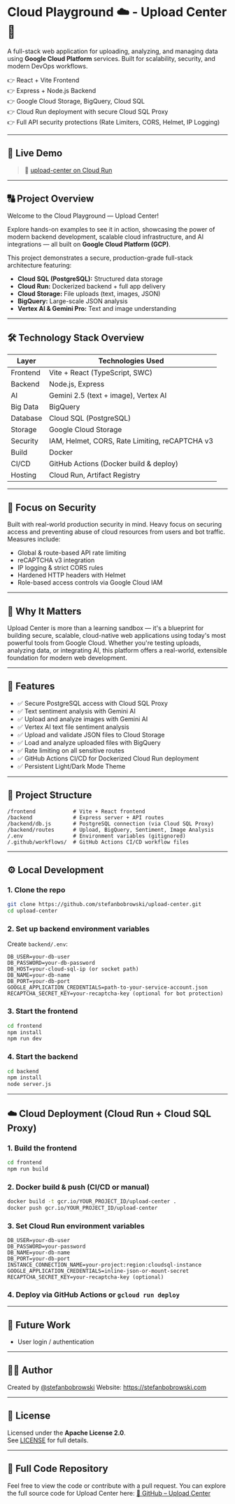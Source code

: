 # Cloud Playground ☁️ - Upload Center 🌆

A full-stack web application for uploading, analyzing, and managing data using **Google Cloud Platform** services. Built for scalability, security, and modern DevOps workflows.

👉 React + Vite Frontend  
👉 Express + Node.js Backend  
👉 Google Cloud Storage, BigQuery, Cloud SQL  
👉 Cloud Run deployment with secure Cloud SQL Proxy  
👉 Full API security protections (Rate Limiters, CORS, Helmet, IP Logging)

---

## 🔗 Live Demo

> 🔗 [upload-center on Cloud Run](https://upload-center-177749780343.us-central1.run.app/)

---

## 🔠 Project Overview

Welcome to the Cloud Playground — Upload Center!

Explore hands-on examples to see it in action, showcasing the power of modern backend development, scalable cloud infrastructure, and AI integrations — all built on **Google Cloud Platform (GCP)**.

This project demonstrates a secure, production-grade full-stack architecture featuring:

- **Cloud SQL (PostgreSQL):** Structured data storage
- **Cloud Run:** Dockerized backend + full app delivery
- **Cloud Storage:** File uploads (text, images, JSON)
- **BigQuery:** Large-scale JSON analysis
- **Vertex AI & Gemini Pro:** Text and image understanding

---

## 🛠️ Technology Stack Overview

| Layer    | Technologies Used                              |
| -------- | ---------------------------------------------- |
| Frontend | Vite + React (TypeScript, SWC)                 |
| Backend  | Node.js, Express                               |
| AI       | Gemini 2.5 (text + image), Vertex AI       |
| Big Data | BigQuery                                       |
| Database | Cloud SQL (PostgreSQL)                         |
| Storage  | Google Cloud Storage                           |
| Security | IAM, Helmet, CORS, Rate Limiting, reCAPTCHA v3 |
| Build    | Docker                                         |
| CI/CD    | GitHub Actions (Docker build & deploy)         |
| Hosting  | Cloud Run, Artifact Registry                   |

---

## 🔐 Focus on Security

Built with real-world production security in mind. Heavy focus on securing access and preventing abuse of cloud resources from users and bot traffic. Measures include:

- Global & route-based API rate limiting
- reCAPTCHA v3 integration
- IP logging & strict CORS rules
- Hardened HTTP headers with Helmet
- Role-based access controls via Google Cloud IAM

---

## 🚀 Why It Matters

Upload Center is more than a learning sandbox — it's a blueprint for building secure, scalable, cloud-native web applications using today's most powerful tools from Google Cloud. Whether you're testing uploads, analyzing data, or integrating AI, this platform offers a real-world, extensible foundation for modern web development.

---

## 📆 Features

- ✅ Secure PostgreSQL access with Cloud SQL Proxy
- ✅ Text sentiment analysis with Gemini AI
- ✅ Upload and analyze images with Gemini AI
- ✅ Vertex AI text file sentiment analysis
- ✅ Upload and validate JSON files to Cloud Storage
- ✅ Load and analyze uploaded files with BigQuery
- ✅ Rate limiting on all sensitive routes
- ✅ GitHub Actions CI/CD for Dockerized Cloud Run deployment
- ✅ Persistent Light/Dark Mode Theme

---

## 📂 Project Structure

```
/frontend            # Vite + React frontend
/backend             # Express server + API routes
/backend/db.js       # PostgreSQL connection (via Cloud SQL Proxy)
/backend/routes      # Upload, BigQuery, Sentiment, Image Analysis
/.env                # Environment variables (gitignored)
/.github/workflows/  # GitHub Actions CI/CD workflow files
```

---

## ⚙️ Local Development

### 1. Clone the repo

```bash
git clone https://github.com/stefanbobrowski/upload-center.git
cd upload-center
```

### 2. Set up backend environment variables

Create `backend/.env`:

```env
DB_USER=your-db-user
DB_PASSWORD=your-db-password
DB_HOST=your-cloud-sql-ip (or socket path)
DB_NAME=your-db-name
DB_PORT=your-db-port
GOOGLE_APPLICATION_CREDENTIALS=path-to-your-service-account.json
RECAPTCHA_SECRET_KEY=your-recaptcha-key (optional for bot protection)
```

### 3. Start the frontend

```bash
cd frontend
npm install
npm run dev
```

### 4. Start the backend

```bash
cd backend
npm install
node server.js
```

---

## ☁️ Cloud Deployment (Cloud Run + Cloud SQL Proxy)

### 1. Build the frontend

```bash
cd frontend
npm run build
```

### 2. Docker build & push (CI/CD or manual)

```bash
docker build -t gcr.io/YOUR_PROJECT_ID/upload-center .
docker push gcr.io/YOUR_PROJECT_ID/upload-center
```

### 3. Set Cloud Run environment variables

```
DB_USER=your-db-user
DB_PASSWORD=your-password
DB_NAME=your-db-name
DB_PORT=your-db-port
INSTANCE_CONNECTION_NAME=your-project:region:cloudsql-instance
GOOGLE_APPLICATION_CREDENTIALS=inline-json-or-mount-secret
RECAPTCHA_SECRET_KEY=your-recaptcha-key (optional)
```

### 4. Deploy via GitHub Actions or `gcloud run deploy`

---

## 🤔 Future Work

- User login / authentication

---

## 👨‍💻 Author

Created by [@stefanbobrowski](https://github.com/stefanbobrowski)
Website: https://stefanbobrowski.com

---

## 📄 License

Licensed under the **Apache License 2.0**.  
See [LICENSE](./LICENSE) for full details.

---

## 📁 Full Code Repository

Feel free to view the code or contribute with a pull request.
You can explore the full source code for Upload Center here:
[📁 GitHub – Upload Center](https://github.com/stefanbobrowski/upload-center)
